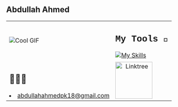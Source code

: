 ## Abdullah Ahmed 
<table>
  <tr>
    <td><img src="https://media.tenor.com/_VcD3-ShQlgAAAAi/space-planet.gif" alt="Cool GIF"></td>
    <td>
      <h2 style="font-family: 'Courier New', monospace">My Tools 🔨</h2>
      <a href="https://skillicons.dev">
        <img src="https://skillicons.dev/icons?i=java,html,css,js,python,opencv,pytorch,discord,notion,unity,blender,react,flutter,dart,npm&perline=5" alt="My Skills">
      </a>
    </td>
  </tr>
  <tr>
    <td>
      <h2>🤖🦾🚀</h2>
      <li><a href="abdullahahmedpk18@gmail.com">abdullahahmedpk18@gmail.com</a></li>
    </td>
    <td>
      <a href="https://linktr.ee/abdulahmd">
        <img style="text-align: center" src="https://uxwing.com/wp-content/themes/uxwing/download/brands-and-social-media/linktree-white-icon.png" alt="Linktree" width="100">
      </a>
    </td>
  </tr>
</table>
